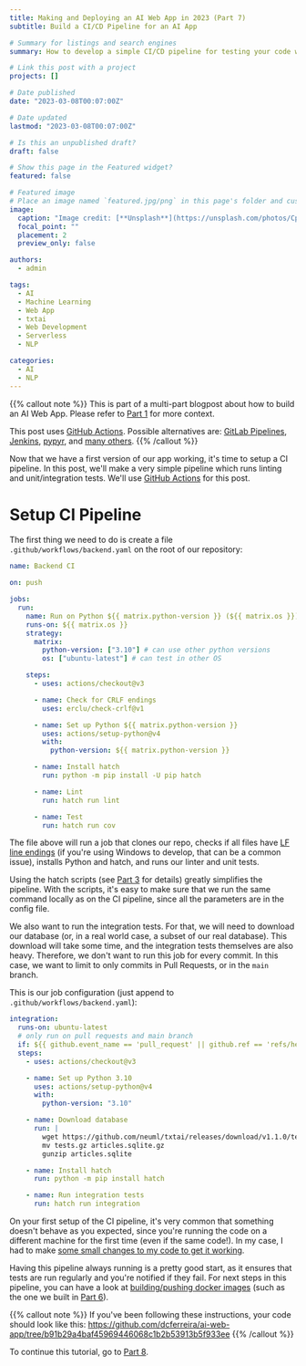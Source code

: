 ```yaml
---
title: Making and Deploying an AI Web App in 2023 (Part 7)
subtitle: Build a CI/CD Pipeline for an AI App

# Summary for listings and search engines
summary: How to develop a simple CI/CD pipeline for testing your code with GitHub Actions.

# Link this post with a project
projects: []

# Date published
date: "2023-03-08T00:07:00Z"

# Date updated
lastmod: "2023-03-08T00:07:00Z"

# Is this an unpublished draft?
draft: false

# Show this page in the Featured widget?
featured: false

# Featured image
# Place an image named `featured.jpg/png` in this page's folder and customize its options here.
image:
  caption: "Image credit: [**Unsplash**](https://unsplash.com/photos/CpkOjOcXdUY)"
  focal_point: ""
  placement: 2
  preview_only: false

authors:
  - admin

tags:
  - AI
  - Machine Learning
  - Web App
  - txtai
  - Web Development
  - Serverless
  - NLP

categories:
  - AI
  - NLP
---
```


{{% callout note %}}
This is part of a multi-part blogpost about how to build an AI Web App.
Please refer to [Part 1](/post/2023-03-01-ai-web-app) for more context.

This post uses [GitHub Actions](https://docs.github.com/en/actions).
Possible alternatives are: [GitLab Pipelines](https://docs.gitlab.com/ee/ci/pipelines/), [Jenkins](https://www.jenkins.io/),
[pypyr](https://pypyr.io/), and [many others](https://github.com/pditommaso/awesome-pipeline).
{{% /callout %}}

Now that we have a first version of our app working, it's time to setup a CI pipeline.
In this post, we'll make a very simple pipeline which runs linting and unit/integration tests.
We'll use [GitHub Actions](https://docs.github.com/en/actions) for this post.

# Setup CI Pipeline

The first thing we need to do is create a file `.github/workflows/backend.yaml` on the root of our repository:

```yaml
name: Backend CI

on: push

jobs:
  run:
    name: Run on Python ${{ matrix.python-version }} (${{ matrix.os }})
    runs-on: ${{ matrix.os }}
    strategy:
      matrix:
        python-version: ["3.10"] # can use other python versions
        os: ["ubuntu-latest"] # can test in other OS

    steps:
      - uses: actions/checkout@v3

      - name: Check for CRLF endings
        uses: erclu/check-crlf@v1

      - name: Set up Python ${{ matrix.python-version }}
        uses: actions/setup-python@v4
        with:
          python-version: ${{ matrix.python-version }}

      - name: Install hatch
        run: python -m pip install -U pip hatch

      - name: Lint
        run: hatch run lint

      - name: Test
        run: hatch run cov
```

The file above will run a job that clones our repo, checks if all files have
[LF line endings](https://adaptivepatchwork.com/2012/03/01/mind-the-end-of-your-line/)
(if you're using Windows to develop, that can be a common issue),
installs Python and hatch, and runs our linter and unit tests.

Using the hatch scripts (see [Part 3](/post/2023-03-03-ai-web-app) for details) greatly
simplifies the pipeline.
With the scripts, it's easy to make sure that we run the same command locally as on the
CI pipeline, since all the parameters are in the config file.

We also want to run the integration tests.
For that, we will need to download our database (or, in a real world case, a subset of our real database).
This download will take some time, and the integration tests themselves are also heavy.
Therefore, we don't want to run this job for every commit.
In this case, we want to limit to only commits in Pull Requests, or in the `main` branch.

This is our job configuration (just append to `.github/workflows/backend.yaml`):

```yaml
integration:
  runs-on: ubuntu-latest
  # only run on pull requests and main branch
  if: ${{ github.event_name == 'pull_request' || github.ref == 'refs/heads/main' }}
  steps:
    - uses: actions/checkout@v3

    - name: Set up Python 3.10
      uses: actions/setup-python@v4
      with:
        python-version: "3.10"

    - name: Download database
      run: |
        wget https://github.com/neuml/txtai/releases/download/v1.1.0/tests.gz
        mv tests.gz articles.sqlite.gz
        gunzip articles.sqlite

    - name: Install hatch
      run: python -m pip install hatch

    - name: Run integration tests
      run: hatch run integration
```

On your first setup of the CI pipeline, it's very common that something doesn't behave as
you expected, since you're running the code on a different machine for the first time (even if the same code!).
In my case, I had to make [some small changes to my code to get it working](https://github.com/dcferreira/ai-web-app/compare/92099b561bc4e8db3d567244cebf2e7eb1a2df56..b91b29a4baf45969446068c1b2b53913b5f933ee).

Having this pipeline always running is a pretty good start, as it ensures that tests are
run regularly and you're notified if they fail.
For next steps in this pipeline, you can have a look at
[building/pushing docker images](https://github.com/marketplace/actions/build-and-push-docker-images)
(such as the one we built in [Part 6](/post/2023-03-06-ai-web-app)).

{{% callout note %}}
If you've been following these instructions, your code should look like this:
https://github.com/dcferreira/ai-web-app/tree/b91b29a4baf45969446068c1b2b53913b5f933ee
{{% /callout %}}

To continue this tutorial, go to [Part 8](/post/2023-03-08-ai-web-app).
